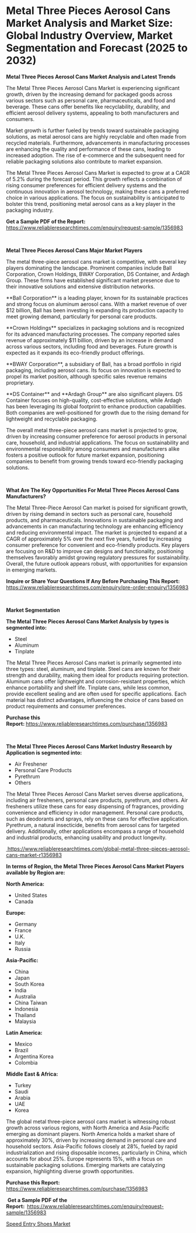 <p><h1>Metal Three Pieces Aerosol Cans Market Analysis and Market Size: Global Industry Overview, Market Segmentation and Forecast (2025 to 2032)</h1></p><p><strong>Metal Three Pieces Aerosol Cans Market Analysis and Latest Trends</strong></p>
<p><p>The Metal Three Pieces Aerosol Cans Market is experiencing significant growth, driven by the increasing demand for packaged goods across various sectors such as personal care, pharmaceuticals, and food and beverage. These cans offer benefits like recyclability, durability, and efficient aerosol delivery systems, appealing to both manufacturers and consumers. </p><p>Market growth is further fueled by trends toward sustainable packaging solutions, as metal aerosol cans are highly recyclable and often made from recycled materials. Furthermore, advancements in manufacturing processes are enhancing the quality and performance of these cans, leading to increased adoption. The rise of e-commerce and the subsequent need for reliable packaging solutions also contribute to market expansion.</p><p>The Metal Three Pieces Aerosol Cans Market is expected to grow at a CAGR of 5.2% during the forecast period. This growth reflects a combination of rising consumer preferences for efficient delivery systems and the continuous innovation in aerosol technology, making these cans a preferred choice in various applications. The focus on sustainability is anticipated to bolster this trend, positioning metal aerosol cans as a key player in the packaging industry.</p></p>
<p><strong>Get a Sample PDF of the Report:&nbsp;</strong> <a href="https://www.reliableresearchtimes.com/enquiry/request-sample/1356983?utm_campaign=2105&utm_medium=2&utm_source=Github&utm_content=ia&utm_term=09022025&utm_id=metal-three-pieces-aerosol-cans">https://www.reliableresearchtimes.com/enquiry/request-sample/1356983</a></p>
<p>&nbsp;</p>
<p><strong>Metal Three Pieces Aerosol Cans Major Market Players</strong></p>
<p><p>The metal three-piece aerosol cans market is competitive, with several key players dominating the landscape. Prominent companies include Ball Corporation, Crown Holdings, BWAY Corporation, DS Container, and Ardagh Group. These firms have established significant market presence due to their innovative solutions and extensive distribution networks.</p><p>**Ball Corporation** is a leading player, known for its sustainable practices and strong focus on aluminum aerosol cans. With a market revenue of over $12 billion, Ball has been investing in expanding its production capacity to meet growing demand, particularly for personal care products.</p><p>**Crown Holdings** specializes in packaging solutions and is recognized for its advanced manufacturing processes. The company reported sales revenue of approximately $11 billion, driven by an increase in demand across various sectors, including food and beverages. Future growth is expected as it expands its eco-friendly product offerings.</p><p>**BWAY Corporation**, a subsidiary of Ball, has a broad portfolio in rigid packaging, including aerosol cans. Its focus on innovation is expected to propel its market position, although specific sales revenue remains proprietary. </p><p>**DS Container** and **Ardagh Group** are also significant players. DS Container focuses on high-quality, cost-effective solutions, while Ardagh has been leveraging its global footprint to enhance production capabilities. Both companies are well-positioned for growth due to the rising demand for lightweight and recyclable packaging.</p><p>The overall metal three-piece aerosol cans market is projected to grow, driven by increasing consumer preference for aerosol products in personal care, household, and industrial applications. The focus on sustainability and environmental responsibility among consumers and manufacturers alike fosters a positive outlook for future market expansion, positioning companies to benefit from growing trends toward eco-friendly packaging solutions.</p></p>
<p>&nbsp;</p>
<p><strong>What Are The Key Opportunities For Metal Three Pieces Aerosol Cans Manufacturers?</strong></p>
<p><p>The Metal Three-Piece Aerosol Can market is poised for significant growth, driven by rising demand in sectors such as personal care, household products, and pharmaceuticals. Innovations in sustainable packaging and advancements in can manufacturing technology are enhancing efficiency and reducing environmental impact. The market is projected to expand at a CAGR of approximately 5% over the next five years, fueled by increasing consumer preference for convenient and eco-friendly products. Key players are focusing on R&D to improve can designs and functionality, positioning themselves favorably amidst growing regulatory pressures for sustainability. Overall, the future outlook appears robust, with opportunities for expansion in emerging markets.</p></p>
<p><strong>Inquire or Share Your Questions If Any Before Purchasing This Report:</strong> <a href="https://www.reliableresearchtimes.com/enquiry/pre-order-enquiry/1356983?utm_campaign=2105&utm_medium=2&utm_source=Github&utm_content=ia&utm_term=09022025&utm_id=metal-three-pieces-aerosol-cans">https://www.reliableresearchtimes.com/enquiry/pre-order-enquiry/1356983</a></p>
<p>&nbsp;</p>
<p><strong>Market Segmentation</strong></p>
<p><strong>The Metal Three Pieces Aerosol Cans Market Analysis by types is segmented into:</strong></p>
<p><ul><li>Steel</li><li>Aluminum</li><li>Tinplate</li></ul></p>
<p><p>The Metal Three Pieces Aerosol Cans market is primarily segmented into three types: steel, aluminum, and tinplate. Steel cans are known for their strength and durability, making them ideal for products requiring protection. Aluminum cans offer lightweight and corrosion-resistant properties, which enhance portability and shelf life. Tinplate cans, while less common, provide excellent sealing and are often used for specific applications. Each material has distinct advantages, influencing the choice of cans based on product requirements and consumer preferences.</p></p>
<p><strong>Purchase this Report:&nbsp;</strong><a href="https://www.reliableresearchtimes.com/purchase/1356983?utm_campaign=2105&utm_medium=2&utm_source=Github&utm_content=ia&utm_term=09022025&utm_id=metal-three-pieces-aerosol-cans">https://www.reliableresearchtimes.com/purchase/1356983</a></p>
<p>&nbsp;</p>
<p><strong>The Metal Three Pieces Aerosol Cans Market Industry Research by Application is segmented into:</strong></p>
<p><ul><li>Air Freshener</li><li>Personal Care Products</li><li>Pyrethrum</li><li>Others</li></ul></p>
<p><p>The Metal Three Pieces Aerosol Cans Market serves diverse applications, including air fresheners, personal care products, pyrethrum, and others. Air fresheners utilize these cans for easy dispensing of fragrances, providing convenience and efficiency in odor management. Personal care products, such as deodorants and sprays, rely on these cans for effective application. Pyrethrum, a natural insecticide, benefits from aerosol cans for targeted delivery. Additionally, other applications encompass a range of household and industrial products, enhancing usability and product longevity.</p></p>
<p><a href="https://www.reliableresearchtimes.com/global-metal-three-pieces-aerosol-cans-market-r1356983?utm_campaign=2105&utm_medium=2&utm_source=Github&utm_content=ia&utm_term=09022025&utm_id=metal-three-pieces-aerosol-cans">&nbsp;https://www.reliableresearchtimes.com/global-metal-three-pieces-aerosol-cans-market-r1356983</a></p>
<p><strong>In terms of Region, the Metal Three Pieces Aerosol Cans Market Players available by Region are:</strong></p>
<p>
    <p> <strong> North America: </strong>
        <ul>
            <li>United States</li>
            <li>Canada</li>
        </ul>
        </p> 
    <p> <strong> Europe: </strong>
        <ul>
            <li>Germany</li>
            <li>France</li>
            <li>U.K.</li>
            <li>Italy</li>
            <li>Russia</li>
        </ul>
        </p> 
    <p> <strong> Asia-Pacific: </strong>
        <ul>
            <li>China</li>
            <li>Japan</li>
            <li>South Korea</li>
            <li>India</li>
            <li>Australia</li>
            <li>China Taiwan</li>
            <li>Indonesia</li>
            <li>Thailand</li>
            <li>Malaysia</li>
        </ul>
        </p> 
    <p> <strong> Latin America: </strong>
        <ul>
            <li>Mexico</li>
            <li>Brazil</li>
            <li>Argentina Korea</li>
            <li>Colombia</li>
        </ul>
        </p> 
    <p> <strong> Middle East & Africa: </strong>
        <ul>
            <li>Turkey</li>
            <li>Saudi</li>
            <li>Arabia</li>
            <li>UAE</li>
            <li>Korea</li>
        </ul>
    </p>
    </p>
<p><p>The global metal three-piece aerosol cans market is witnessing robust growth across various regions, with North America and Asia-Pacific emerging as dominant players. North America holds a market share of approximately 30%, driven by increasing demand in personal care and household sectors. Asia-Pacific follows closely at 28%, fueled by rapid industrialization and rising disposable incomes, particularly in China, which accounts for about 25%. Europe represents 15%, with a focus on sustainable packaging solutions. Emerging markets are catalyzing expansion, highlighting diverse growth opportunities.</p></p>
<p><strong>Purchase this Report: </strong><a href="https://www.reliableresearchtimes.com/purchase/1356983?utm_campaign=2105&utm_medium=2&utm_source=Github&utm_content=ia&utm_term=09022025&utm_id=metal-three-pieces-aerosol-cans">https://www.reliableresearchtimes.com/purchase/1356983</a></p>
<p>&nbsp;<strong>Get a Sample PDF of the Report:&nbsp;&nbsp;</strong><a href="https://www.reliableresearchtimes.com/enquiry/request-sample/1356983?utm_campaign=2105&utm_medium=2&utm_source=Github&utm_content=ia&utm_term=09022025&utm_id=metal-three-pieces-aerosol-cans">https://www.reliableresearchtimes.com/enquiry/request-sample/1356983</a></p>
<p><strong></strong></p>
<p><p><a href="https://github.com/MariaWashington76/Market-Research-Report-List-1/blob/main/speed-entry-shoes-market.md?utm_campaign=2105&utm_medium=2&utm_source=Github&utm_content=ia&utm_term=09022025&utm_id=metal-three-pieces-aerosol-cans">Speed Entry Shoes Market</a></p></p>
